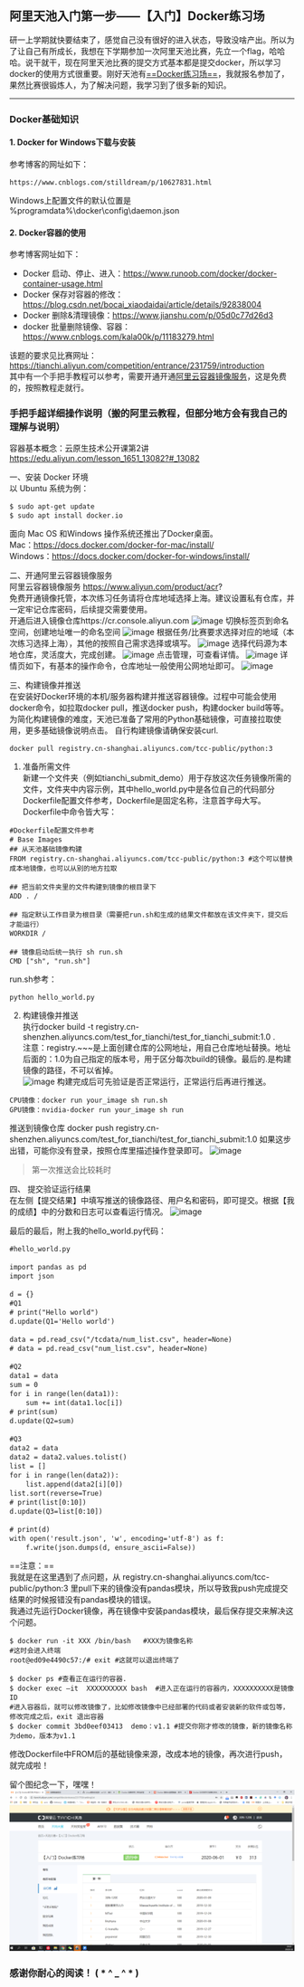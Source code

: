 ## 阿里天池入门第一步——【入门】Docker练习场   

研一上学期就快要结束了，感觉自己没有很好的进入状态，导致没啥产出。所以为了让自己有所成长，我想在下学期参加一次阿里天池比赛，先立一个flag，哈哈哈。说干就干，现在阿里天池比赛的提交方式基本都是提交docker，所以学习docker的使用方式很重要。刚好天池有[==Docker练习场==](https://tianchi.aliyun.com/competition/entrance/231759/introduction?spm=5176.12281973.1005.1.3dd52448iXvNMY)，我就报名参加了，果然比赛很锻炼人，为了解决问题，我学习到了很多新的知识。

---


### Docker基础知识    

#### 1. Docker for Windows下载与安装       
参考博客的网址如下：
```
https://www.cnblogs.com/stilldream/p/10627831.html
```
Windows上配置文件的默认位置是 %programdata%\docker\config\daemon.json

#### 2. Docker容器的使用   
参考博客网址如下：   
- Docker 启动、停止、进入：https://www.runoob.com/docker/docker-container-usage.html
- Docker 保存对容器的修改：https://blog.csdn.net/bocai_xiaodaidai/article/details/92838004  
- Docker 删除&清理镜像：https://www.jianshu.com/p/05d0c77d26d3   
- docker 批量删除镜像、容器：https://www.cnblogs.com/kala00k/p/11183279.html   

该题的要求见比赛网址：https://tianchi.aliyun.com/competition/entrance/231759/introduction   
其中有一个手把手教程可以参考，需要开通开通[阿里云容器镜像服务](https://cr.console.aliyun.com)，这是免费的，按照教程走就行。   

### 手把手超详细操作说明（搬的阿里云教程，但部分地方会有我自己的理解与说明）   

容器基本概念：云原生技术公开课第2讲     
https://edu.aliyun.com/lesson_1651_13082?#_13082    

一、安装 Docker 环境   
以 Ubuntu 系统为例：

```
$ sudo apt-get update
$ sudo apt install docker.io
```
面向 Mac OS 和Windows 操作系统还推出了Docker桌面。    
Mac：https://docs.docker.com/docker-for-mac/install/     
Windows：https://docs.docker.com/docker-for-windows/install/

二、开通阿里云容器镜像服务    
阿里云容器镜像服务 https://www.aliyun.com/product/acr?     
免费开通镜像托管，本次练习任务请将仓库地域选择上海。建议设置私有仓库，并一定牢记仓库密码，后续提交需要使用。    
开通后进入镜像仓库https://cr.console.aliyun.com
![image](https://tianchi-public.oss-cn-hangzhou.aliyuncs.com/public/files/forum/156974381981245981569743819615.png)
切换标签页到命名空间，创建地址唯一的命名空间
![image](https://tianchi-public.oss-cn-hangzhou.aliyuncs.com/public/files/forum/156974384416019021569743844047.png)
根据任务/比赛要求选择对应的地域（本次练习选择上海），其他的按照自己需求选择或填写。
![image](https://tianchi-public.oss-cn-hangzhou.aliyuncs.com/public/files/forum/156974386444455191569743864270.png)
选择代码源为本地仓库，灵活度大，完成创建。
![image](https://tianchi-public.oss-cn-hangzhou.aliyuncs.com/public/files/forum/156974389164783061569743891566.png)
点击管理，可查看详情。
![image](https://tianchi-public.oss-cn-hangzhou.aliyuncs.com/public/files/forum/156974391086988461569743910778.png)
详情页如下，有基本的操作命令，仓库地址一般使用公网地址即可。
![image](https://tianchi-public.oss-cn-hangzhou.aliyuncs.com/public/files/forum/156974393149771491569743931374.png)    

三、构建镜像并推送    
在安装好Docker环境的本机/服务器构建并推送容器镜像。过程中可能会使用docker命令，如拉取docker pull，推送docker push，构建docker build等等。      
为简化构建镜像的难度，天池已准备了常用的Python基础镜像，可直接拉取使用，更多基础镜像说明点击。
自行构建镜像请确保安装curl.       

```
docker pull registry.cn-shanghai.aliyuncs.com/tcc-public/python:3
```

1. 准备所需文件    
新建一个文件夹（例如tianchi_submit_demo）用于存放这次任务镜像所需的文件，文件夹中内容示例，其中hello_world.py中是各位自己的代码部分    
Dockerfile配置文件参考，Dockerfile是固定名称，注意首字母大写。Dockerfile中命令皆大写：
```
#Dockerfile配置文件参考
# Base Images
## 从天池基础镜像构建
FROM registry.cn-shanghai.aliyuncs.com/tcc-public/python:3 #这个可以替换成本地镜像，也可以从别的地方拉取

## 把当前文件夹里的文件构建到镜像的根目录下
ADD . /

## 指定默认工作目录为根目录（需要把run.sh和生成的结果文件都放在该文件夹下，提交后才能运行）
WORKDIR /

## 镜像启动后统一执行 sh run.sh
CMD ["sh", "run.sh"]
```
run.sh参考：

```
python hello_world.py
```
2. 构建镜像并推送    
执行docker build -t registry.cn-shenzhen.aliyuncs.com/test_for_tianchi/test_for_tianchi_submit:1.0 .    
注意：registry.~~~是上面创建仓库的公网地址，用自己仓库地址替换。地址后面的：1.0为自己指定的版本号，用于区分每次build的镜像。最后的.是构建镜像的路径，不可以省掉。     
![image](https://tianchi-public.oss-cn-hangzhou.aliyuncs.com/public/files/forum/156974403027695101569744030015.png)
构建完成后可先验证是否正常运行，正常运行后再进行推送。     

```
CPU镜像：docker run your_image sh run.sh     
GPU镜像：nvidia-docker run your_image sh run
```
  
推送到镜像仓库 docker push registry.cn-shenzhen.aliyuncs.com/test_for_tianchi/test_for_tianchi_submit:1.0
如果这步出错，可能你没有登录，按照仓库里描述操作登录即可。
![image](https://tianchi-public.oss-cn-hangzhou.aliyuncs.com/public/files/forum/156974405149164481569744051376.png)
> 第一次推送会比较耗时     

四、 提交验证运行结果     
在左侧【提交结果】中填写推送的镜像路径、用户名和密码，即可提交。根据【我的成绩】中的分数和日志可以查看运行情况。
![image](https://tianchi-public.oss-cn-hangzhou.aliyuncs.com/public/files/forum/157709457395764771577094573908.png)     

最后的最后，附上我的hello_world.py代码：

```
#hello_world.py

import pandas as pd
import json

d = {}
#Q1
# print("Hello world")
d.update(Q1='Hello world')

data = pd.read_csv("/tcdata/num_list.csv", header=None)
# data = pd.read_csv("num_list.csv", header=None)

#Q2
data1 = data
sum = 0
for i in range(len(data1)):
    sum += int(data1.loc[i])
# print(sum)
d.update(Q2=sum)

#Q3
data2 = data
data2 = data2.values.tolist()
list = []
for i in range(len(data2)):
    list.append(data2[i][0])
list.sort(reverse=True)
# print(list[0:10])
d.update(Q3=list[0:10])

# print(d)
with open('result.json', 'w', encoding='utf-8') as f:
    f.write(json.dumps(d, ensure_ascii=False))

```
==注意：==    
我就是在这里遇到了点问题，从 registry.cn-shanghai.aliyuncs.com/tcc-public/python:3 里pull下来的镜像没有pandas模块，所以导致我push完成提交结果的时候报错没有pandas模块的错误。     
我通过先运行Docker镜像，再在镜像中安装pandas模块，最后保存提交来解决这个问题。 
```
$ docker run -it XXX /bin/bash   #XXX为镜像名称
#这时会进入终端
root@ed09e4490c57:/# exit #这就可以退出终端了

$ docker ps #查看正在运行的容器.
$ docker exec –it  XXXXXXXXXX bash  #进入正在运行的容器内，XXXXXXXXXX是镜像ID
#进入容器后，就可以修改镜像了，比如修改镜像中已经部署的代码或者安装新的软件或包等，修改完成之后，exit 退出容器
$ docker commit 3bd0eef03413  demo：v1.1 #提交你刚才修改的镜像，新的镜像名称为demo，版本为v1.1
```
修改Dockerfile中FROM后的基础镜像来源，改成本地的镜像，再次进行push，就完成啦！   

留个图纪念一下，嘿嘿！
![score](../img/post-2020-01-09.png)

### **感谢你耐心的阅读！ ( * ^ _ ^ * )**